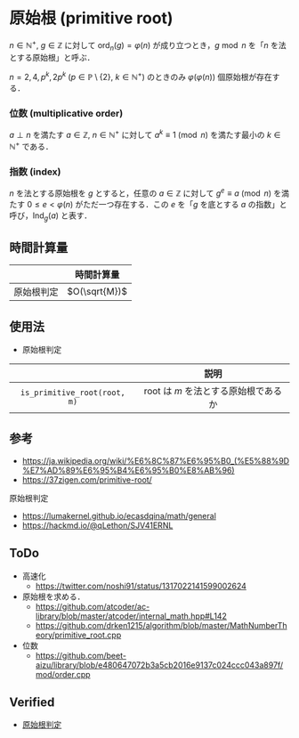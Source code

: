 # 原始根 (primitive root)

$n \in \mathbb{N}^+,\ g \in \mathbb{Z}$ に対して $\mathrm{ord}_n(g) = \varphi(n)$ が成り立つとき，$g \bmod n$ を「$n$ を法とする原始根」と呼ぶ．

$n = 2, 4, p^k, 2p^k$ ($p \in \mathbb{P} \setminus \lbrace 2 \rbrace,\ k \in \mathbb{N}^+$) のときのみ $\varphi(\varphi(n))$ 個原始根が存在する．


### 位数 (multiplicative order)

$a \perp n$ を満たす $a \in \mathbb{Z},\ n \in \mathbb{N}^+$ に対して $a^k \equiv 1 \pmod{n}$ を満たす最小の $k \in \mathbb{N}^+$ である．


### 指数 (index)

$n$ を法とする原始根を $g$ とすると，任意の $a \in \mathbb{Z}$ に対して $g^e \equiv a \pmod{n}$ を満たす $0 \leq e < \varphi(n)$ がただ一つ存在する．この $e$ を「$g$ を底とする $a$ の指数」と呼び，$\mathrm{Ind}_g(a)$ と表す．


## 時間計算量

||時間計算量|
|:--:|:--:|
|原始根判定|$O(\sqrt{M})$|


## 使用法

- 原始根判定

||説明|
|:--:|:--:|
|`is_primitive_root(root, m)`|$\mathrm{root}$ は $m$ を法とする原始根であるか|


## 参考

- https://ja.wikipedia.org/wiki/%E6%8C%87%E6%95%B0_(%E5%88%9D%E7%AD%89%E6%95%B4%E6%95%B0%E8%AB%96)
- https://37zigen.com/primitive-root/

原始根判定
  - https://lumakernel.github.io/ecasdqina/math/general
  - https://hackmd.io/@qLethon/SJV41ERNL


## ToDo

- 高速化
  - https://twitter.com/noshi91/status/1317022141599002624
- 原始根を求める．
  - https://github.com/atcoder/ac-library/blob/master/atcoder/internal_math.hpp#L142
  - https://github.com/drken1215/algorithm/blob/master/MathNumberTheory/primitive_root.cpp
- 位数
  - https://github.com/beet-aizu/library/blob/e480647072b3a5cb2016e9137c024ccc043a897f/mod/order.cpp


## Verified

- [原始根判定](https://yukicoder.me/submissions/624631)
